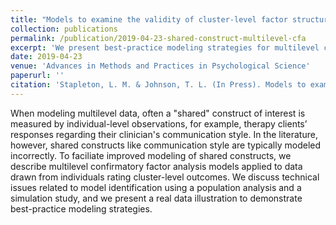 ```yaml
---
title: "Models to examine the validity of cluster-level factor structure using individual-level data."
collection: publications
permalink: /publication/2019-04-23-shared-construct-multilevel-cfa
excerpt: 'We present best-practice modeling strategies for multilevel confirmatory factor analysis models with shared cluster-level constructs.'
date: 2019-04-23
venue: 'Advances in Methods and Practices in Psychological Science'
paperurl: ''
citation: 'Stapleton, L. M. & Johnson, T. L. (In Press). Models to examine the validity of cluster-level factor structure using individual-level data. <i>Advances in Methods and Practices in Psychological Science</i>.'
---
```

When modeling multilevel data, often a "shared" construct of interest is measured by individual-level observations, for example, therapy clients’ responses regarding their clinician's communication style. In the literature, however, shared constructs like communication style are typically modeled incorrectly. To faciliate improved modeling of shared constructs, we describe multilevel confirmatory factor analysis models applied to data drawn from individuals rating cluster-level outcomes. We discuss technical issues related to model identification using a population analysis and a simulation study, and we present a real data illustration to demonstrate best-practice modeling strategies.
